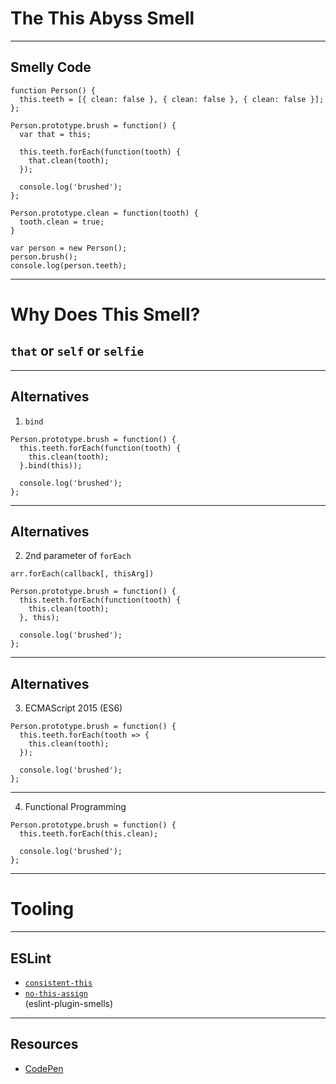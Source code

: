 # The This Abyss Smell
<!-- .slide: data-state="statusLint statusLint--easy statusRule statusRule--none statusSkill statusSkill--junior" -->

------

## Smelly Code
<!-- .slide: data-title="The This Abyss" data-state="title statusLint statusLint--easy statusRule statusRule--none statusSkill statusSkill--junior" data-background="#222" -->

```
function Person() {
  this.teeth = [{ clean: false }, { clean: false }, { clean: false }];
};

Person.prototype.brush = function() {
  var that = this;

  this.teeth.forEach(function(tooth) {
    that.clean(tooth);
  });

  console.log('brushed');
};

Person.prototype.clean = function(tooth) {
  tooth.clean = true;
}

var person = new Person();
person.brush();
console.log(person.teeth);
```

------

# Why Does This Smell?
<!-- .slide: data-title="The This Abyss" data-state="title statusLint statusLint--easy statusRule statusRule--none statusSkill statusSkill--junior" data-background="#222" -->

## <!-- .element class="fragment" --> `that` or `self` or `selfie`

------

## Alternatives
<!-- .slide: data-title="The This Abyss" data-state="title statusLint statusLint--easy statusRule statusRule--none statusSkill statusSkill--mid statusSkill--change" data-background="#222" -->

1) `bind`

```
Person.prototype.brush = function() {
  this.teeth.forEach(function(tooth) {
    this.clean(tooth);
  }.bind(this));

  console.log('brushed');
};
```

------

## Alternatives
<!-- .slide: data-title="The This Abyss" data-state="title statusLint statusLint--easy statusRule statusRule--none statusSkill statusSkill--mid" data-background="#222" -->

2) 2nd parameter of `forEach`

```
arr.forEach(callback[, thisArg])
```

```
Person.prototype.brush = function() {
  this.teeth.forEach(function(tooth) {
    this.clean(tooth);
  }, this);

  console.log('brushed');
};
```

------

## Alternatives
<!-- .slide: data-title="The This Abyss" data-state="title statusLint statusLint--easy statusRule statusRule--none statusSkill statusSkill--senior statusSkill--change" data-background="#222" -->

3) ECMAScript 2015 (ES6)

```
Person.prototype.brush = function() {
  this.teeth.forEach(tooth => {
    this.clean(tooth);
  });

  console.log('brushed');
};
```

------

4) Functional Programming
<!-- .slide: data-title="The This Abyss" data-state="title statusLint statusLint--easy statusRule statusRule--none statusSkill statusSkill--senior" data-background="#222" -->

```
Person.prototype.brush = function() {
  this.teeth.forEach(this.clean);

  console.log('brushed');
};
```

------

# Tooling
<!-- .slide: data-title="The This Abyss" data-state="title statusLint statusLint--easy statusRule statusRule--none statusSkill statusSkill--senior" data-background="#222" -->

------

## ESLint
<!-- .slide: data-title="The This Abyss" data-state="title statusLint statusLint--easy statusRule statusRule--custom statusRule--change statusSkill statusSkill--senior" data-background="#222" -->

* [`consistent-this`](http://eslint.org/docs/rules/consistent-this)
* [`no-this-assign`](https://github.com/elijahmanor/eslint-plugin-smells) <div class="small">(eslint-plugin-smells)</div>

------

## Resources
<!-- .slide: data-title="The This Abyss" data-state="title statusLint statusLint--easy statusRule statusRule--custom statusSkill statusSkill--senior" data-background="#222" -->

* [CodePen](http://codepen.io/elijahmanor/pen/raQpKg?editors=001)
